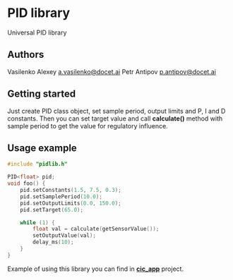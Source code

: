 # PID library
Universal PID library

## Authors
Vasilenko Alexey a.vasilenko@docet.ai
Petr Antipov p.antipov@docet.ai

## Getting started
Just create PID class object, set sample period, output limits and P, I and D constants. Then you can set target value and call **calculate()** method with sample period to get the value for regulatory influence.


## Usage example
```cpp
#include "pidlib.h"

PID<float> pid;
void foo() {
    pid.setConstants(1.5, 7.5, 0.3);
    pid.setSamplePeriod(10.0);
    pid.setOutputLimits(0.0, 150.0);
    pid.setTarget(65.0);

    while (1) {
        float val = calculate(getSensorValue());
        setOutputValue(val);
        delay_ms(10);
    }
}

```
Example of using this library you can find in [**cic_app**](https://docet.gitlab.yandexcloud.net/hi2m-karts/embedded_software/cic/cic_app) project.
